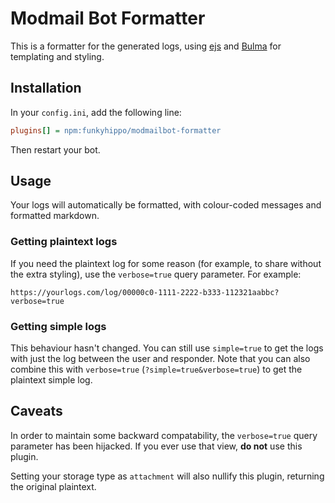 # Modmail Bot Formatter

This is a formatter for the generated logs, using [ejs](https://ejs.co/) and [Bulma](https://bulma.io/) for templating and styling.

## Installation

In your `config.ini`, add the following line:

```ini
plugins[] = npm:funkyhippo/modmailbot-formatter
```

Then restart your bot.

## Usage

Your logs will automatically be formatted, with colour-coded messages and formatted markdown.

### Getting plaintext logs

If you need the plaintext log for some reason (for example, to share without the extra styling), use the `verbose=true` query parameter. For example:

```
https://yourlogs.com/log/00000c0-1111-2222-b333-112321aabbc?verbose=true
```

### Getting simple logs

This behaviour hasn't changed. You can still use `simple=true` to get the logs with just the log between the user and responder. Note that you can also combine this with `verbose=true` (`?simple=true&verbose=true`) to get the plaintext simple log.

## Caveats

In order to maintain some backward compatability, the `verbose=true` query parameter has been hijacked. If you ever use that view, **do not** use this plugin.

Setting your storage type as `attachment` will also nullify this plugin, returning the original plaintext.
